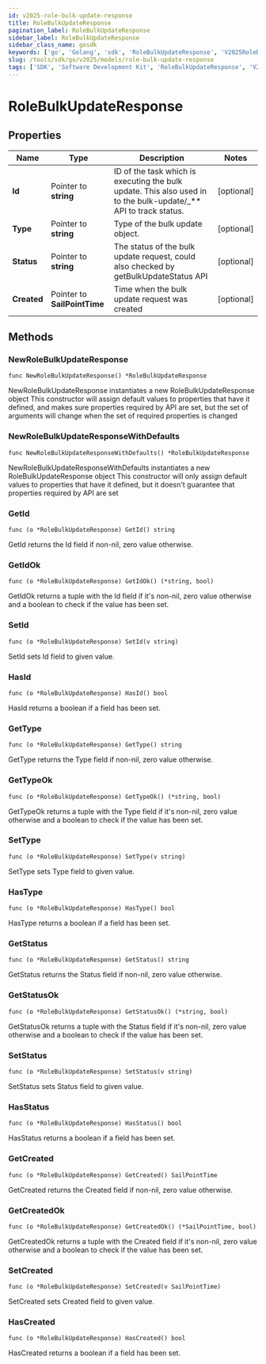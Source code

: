 ```yaml
---
id: v2025-role-bulk-update-response
title: RoleBulkUpdateResponse
pagination_label: RoleBulkUpdateResponse
sidebar_label: RoleBulkUpdateResponse
sidebar_class_name: gosdk
keywords: ['go', 'Golang', 'sdk', 'RoleBulkUpdateResponse', 'V2025RoleBulkUpdateResponse'] 
slug: /tools/sdk/go/v2025/models/role-bulk-update-response
tags: ['SDK', 'Software Development Kit', 'RoleBulkUpdateResponse', 'V2025RoleBulkUpdateResponse']
---
```


# RoleBulkUpdateResponse

## Properties

Name | Type | Description | Notes
------------ | ------------- | ------------- | -------------
**Id** | Pointer to **string** | ID of the task which is executing the bulk update. This also used in to the bulk-update/_** API to track status. | [optional] 
**Type** | Pointer to **string** | Type of the bulk update object. | [optional] 
**Status** | Pointer to **string** | The status of the bulk update request, could also checked by getBulkUpdateStatus API | [optional] 
**Created** | Pointer to **SailPointTime** | Time when the bulk update request was created | [optional] 

## Methods

### NewRoleBulkUpdateResponse

`func NewRoleBulkUpdateResponse() *RoleBulkUpdateResponse`

NewRoleBulkUpdateResponse instantiates a new RoleBulkUpdateResponse object
This constructor will assign default values to properties that have it defined,
and makes sure properties required by API are set, but the set of arguments
will change when the set of required properties is changed

### NewRoleBulkUpdateResponseWithDefaults

`func NewRoleBulkUpdateResponseWithDefaults() *RoleBulkUpdateResponse`

NewRoleBulkUpdateResponseWithDefaults instantiates a new RoleBulkUpdateResponse object
This constructor will only assign default values to properties that have it defined,
but it doesn't guarantee that properties required by API are set

### GetId

`func (o *RoleBulkUpdateResponse) GetId() string`

GetId returns the Id field if non-nil, zero value otherwise.

### GetIdOk

`func (o *RoleBulkUpdateResponse) GetIdOk() (*string, bool)`

GetIdOk returns a tuple with the Id field if it's non-nil, zero value otherwise
and a boolean to check if the value has been set.

### SetId

`func (o *RoleBulkUpdateResponse) SetId(v string)`

SetId sets Id field to given value.

### HasId

`func (o *RoleBulkUpdateResponse) HasId() bool`

HasId returns a boolean if a field has been set.

### GetType

`func (o *RoleBulkUpdateResponse) GetType() string`

GetType returns the Type field if non-nil, zero value otherwise.

### GetTypeOk

`func (o *RoleBulkUpdateResponse) GetTypeOk() (*string, bool)`

GetTypeOk returns a tuple with the Type field if it's non-nil, zero value otherwise
and a boolean to check if the value has been set.

### SetType

`func (o *RoleBulkUpdateResponse) SetType(v string)`

SetType sets Type field to given value.

### HasType

`func (o *RoleBulkUpdateResponse) HasType() bool`

HasType returns a boolean if a field has been set.

### GetStatus

`func (o *RoleBulkUpdateResponse) GetStatus() string`

GetStatus returns the Status field if non-nil, zero value otherwise.

### GetStatusOk

`func (o *RoleBulkUpdateResponse) GetStatusOk() (*string, bool)`

GetStatusOk returns a tuple with the Status field if it's non-nil, zero value otherwise
and a boolean to check if the value has been set.

### SetStatus

`func (o *RoleBulkUpdateResponse) SetStatus(v string)`

SetStatus sets Status field to given value.

### HasStatus

`func (o *RoleBulkUpdateResponse) HasStatus() bool`

HasStatus returns a boolean if a field has been set.

### GetCreated

`func (o *RoleBulkUpdateResponse) GetCreated() SailPointTime`

GetCreated returns the Created field if non-nil, zero value otherwise.

### GetCreatedOk

`func (o *RoleBulkUpdateResponse) GetCreatedOk() (*SailPointTime, bool)`

GetCreatedOk returns a tuple with the Created field if it's non-nil, zero value otherwise
and a boolean to check if the value has been set.

### SetCreated

`func (o *RoleBulkUpdateResponse) SetCreated(v SailPointTime)`

SetCreated sets Created field to given value.

### HasCreated

`func (o *RoleBulkUpdateResponse) HasCreated() bool`

HasCreated returns a boolean if a field has been set.


